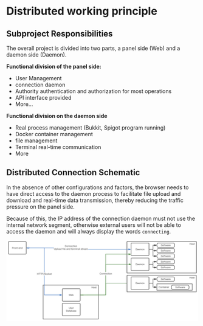 # Distributed working principle

## Subproject Responsibilities

The overall project is divided into two parts, a panel side (Web) and a daemon side (Daemon).

**Functional division of the panel side:**

- User Management
- connection daemon
- Authority authentication and authorization for most operations
- API interface provided
- More...

**Functional division on the daemon side**

- Real process management (Bukkit, Spigot program running)
- Docker container management
- file management
- Terminal real-time communication
- More

## Distributed Connection Schematic

In the absence of other configurations and factors, the browser needs to have direct access to the daemon process to facilitate file upload and download and real-time data transmission, thereby reducing the traffic pressure on the panel side.

Because of this, the IP address of the connection daemon must not use the internal network segment, otherwise external users will not be able to access the daemon and will always display the words `connecting`.

![Distributed Principle](../images/distributed_principle.png)